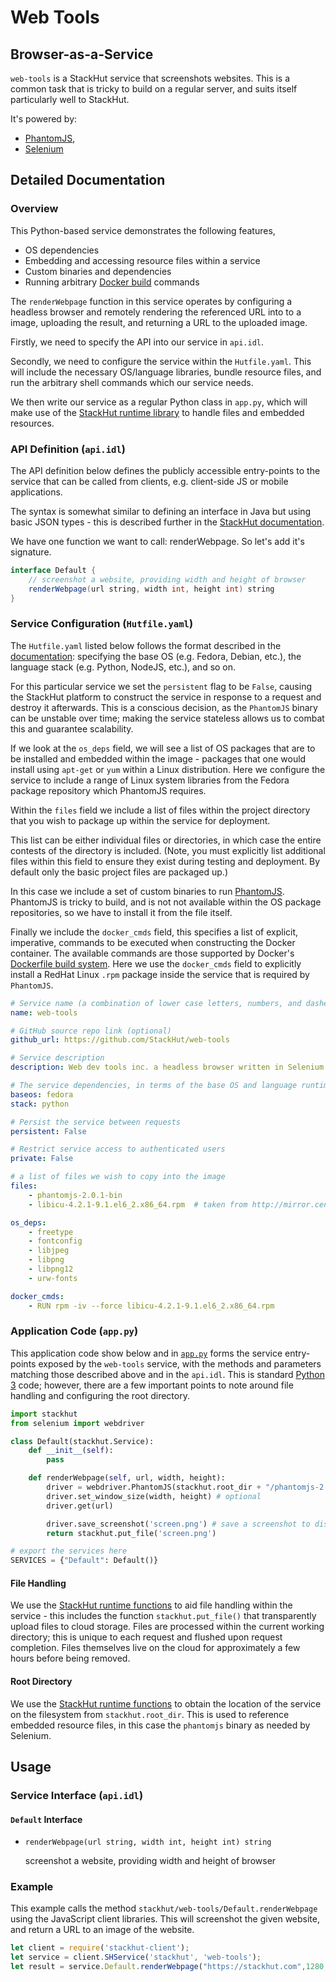 # Web Tools
## Browser-as-a-Service

``web-tools`` is a StackHut service that screenshots websites. This is a common task that is tricky to build on a regular server, and suits itself particularly well to StackHut.

It's powered by:

* [PhantomJS](http://phantomjs.org/),
* [Selenium](http://www.seleniumhq.org/)

## Detailed Documentation

### Overview

This Python-based service demonstrates the following features,

* OS dependencies
* Embedding and accessing resource files within a service
* Custom binaries and dependencies
* Running arbitrary [Docker build](https://docs.docker.com/reference/builder/) commands

The `renderWebpage` function in this service operates by configuring a headless browser and remotely rendering the referenced URL into to a image, uploading the result, and returning a URL to the uploaded image.

Firstly, we need to specify the API into our service in `api.idl`.

Secondly, we need to configure the service within the `Hutfile.yaml`. This will include the necessary OS/language libraries, bundle resource files, and run the arbitrary shell commands which our service needs. 

We then write our service as a regular Python class in `app.py`, which will make use of the [StackHut runtime library](http://stackhut.readthedocs.org/en/latest/creating_service/service_runtime.html) to handle files and embedded resources.

### API Definition (`api.idl`)

The API definition below defines the publicly accessible entry-points to the service that can be called from clients, e.g. client-side JS or mobile applications. 

The syntax is somewhat similar to defining an interface in Java but using basic JSON types - this is described further in the [StackHut documentation](http://stackhut.readthedocs.org/en/latest/creating_service/app_structure.html#interface-definition-api-idl).

We have one function we want to call: renderWebpage. So let's add it's signature.

```java
interface Default {
    // screenshot a website, providing width and height of browser
    renderWebpage(url string, width int, height int) string
}
```


### Service Configuration (`Hutfile.yaml`)

The `Hutfile.yaml` listed below follows the format described in the [documentation](http://stackhut.readthedocs.org/en/latest/creating_service/service_structure.html#hutfile): specifying the base OS (e.g. Fedora, Debian, etc.), the language stack (e.g. Python, NodeJS, etc.), and so on. 

For this particular service we set the `persistent` flag to be `False`, causing the StackHut platform to construct the service in response to a request and destroy it afterwards. This is a conscious decision, as  the `PhantomJS` binary can be unstable over time; making the service stateless allows us to combat this and guarantee scalability.

If we look at the `os_deps` field, we will see a list of OS packages that are to be installed and embedded within the image - packages that one would install using `apt-get` or `yum` within a Linux distribution. Here we configure the service to include a range of Linux system libraries from the Fedora package repository which PhantomJS requires.

Within the `files` field we include a list of files within the project directory that you wish to package up within the service for deployment.

This list can be either individual files or directories, in which case the entire contests of the directory is included. (Note, you must explicitly list additional files within this field to ensure they exist during testing and deployment. By default only the basic project files are packaged up.)

In this case we include a set of custom binaries to run [PhantomJS](http://phantomjs.org/). PhantomJS is tricky to build, and is not not available within the OS package repositories, so we have to install it from the file itself.

Finally we include the `docker_cmds` field, this specifies a list of explicit, imperative, commands to be executed when constructing the Docker container. The available commands are those supported by Docker's [Dockerfile build system](https://docs.docker.com/reference/builder/). Here we use the `docker_cmds` field to explicitly install a RedHat Linux `.rpm` package inside the service that is required by `PhantomJS`.


```yaml
# Service name (a combination of lower case letters, numbers, and dashes)
name: web-tools

# GitHub source repo link (optional)
github_url: https://github.com/StackHut/web-tools

# Service description
description: Web dev tools inc. a headless browser written in Selenium

# The service dependencies, in terms of the base OS and language runtime
baseos: fedora
stack: python

# Persist the service between requests
persistent: False

# Restrict service access to authenticated users
private: False

# a list of files we wish to copy into the image
files:
    - phantomjs-2.0.1-bin
    - libicu-4.2.1-9.1.el6_2.x86_64.rpm  # taken from http://mirror.centos.org/centos/6/os/x86_64/Packages/libicu-4.2.1-9.1.el6_2.x86_64.rpm

os_deps:
    - freetype
    - fontconfig
    - libjpeg
    - libpng
    - libpng12
    - urw-fonts

docker_cmds:
    - RUN rpm -iv --force libicu-4.2.1-9.1.el6_2.x86_64.rpm
```

### Application Code (`app.py`) 

This application code show below and in [`app.py`](https://github.com/StackHut/web-tools/blob/master/app.py) forms the service entry-points exposed by the `web-tools` service, with the methods and parameters matching those described above and in the `api.idl`.
This is standard [Python 3](http://www.python.org) code; however, there are a few important points to note around file handling and configuring the root directory.

```python
import stackhut
from selenium import webdriver

class Default(stackhut.Service):
    def __init__(self):
        pass

    def renderWebpage(self, url, width, height):
        driver = webdriver.PhantomJS(stackhut.root_dir + "/phantomjs-2.0.1-bin") # or add to your PATH
        driver.set_window_size(width, height) # optional
        driver.get(url)

        driver.save_screenshot('screen.png') # save a screenshot to disk
        return stackhut.put_file('screen.png')

# export the services here
SERVICES = {"Default": Default()}
```

#### File Handling

We use the [StackHut runtime functions](http://stackhut.readthedocs.org/en/latest/creating_service/service_runtime.html) to aid file handling within the service - this includes the function  `stackhut.put_file()` that transparently upload files to cloud storage. Files are processed within the current working directory; this is unique to each request and flushed upon request completion. Files themselves live on the cloud for approximately a few hours before being removed.

#### Root Directory

We use the [StackHut runtime functions](http://stackhut.readthedocs.org/en/latest/creating_service/service_runtime.html) to obtain the location of the service on the filesystem from `stackhut.root_dir`. This is used to reference embedded resource files, in this case the `phantomjs` binary as needed by Selenium.

## Usage

### Service Interface (`api.idl`)

#### `Default` Interface

* `renderWebpage(url string, width int, height int) string`
    
    screenshot a website, providing width and height of browser

### Example

This example calls the method `stackhut/web-tools/Default.renderWebpage` using the JavaScript client libraries. This will screenshot the given website, and return a URL to an image of the website.

```javascript
let client = require('stackhut-client');
let service = client.SHService('stackhut', 'web-tools');
let result = service.Default.renderWebpage("https://stackhut.com",1280,359);
```

